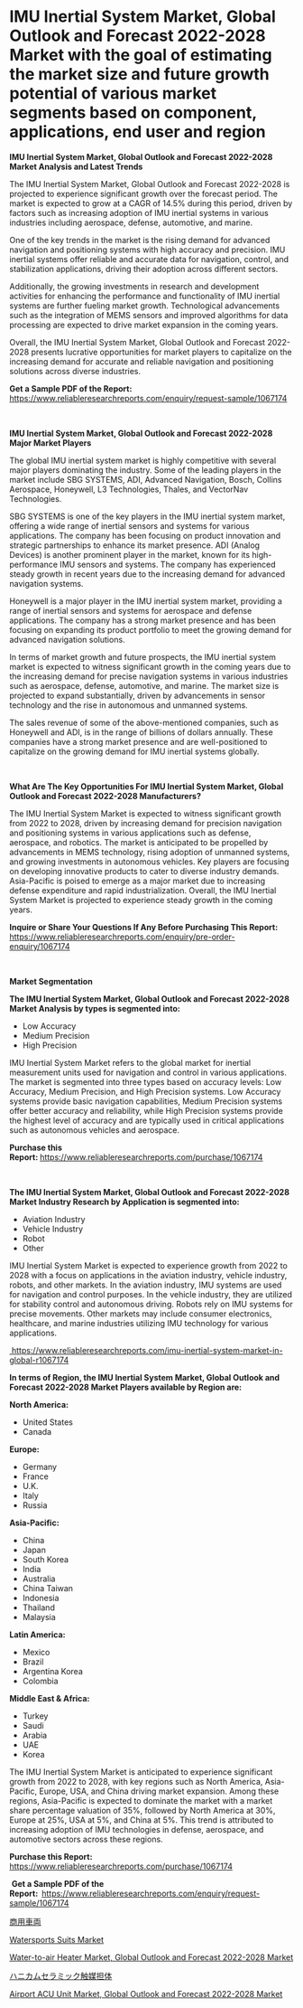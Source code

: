 <p><h1>IMU Inertial System Market, Global Outlook and Forecast 2022-2028 Market with the goal of estimating the market size and future growth potential of various market segments based on component, applications, end user and region</h1></p><p><strong>IMU Inertial System Market, Global Outlook and Forecast 2022-2028 Market Analysis and Latest Trends</strong></p>
<p><p>The IMU Inertial System Market, Global Outlook and Forecast 2022-2028 is projected to experience significant growth over the forecast period. The market is expected to grow at a CAGR of 14.5% during this period, driven by factors such as increasing adoption of IMU inertial systems in various industries including aerospace, defense, automotive, and marine.</p><p>One of the key trends in the market is the rising demand for advanced navigation and positioning systems with high accuracy and precision. IMU inertial systems offer reliable and accurate data for navigation, control, and stabilization applications, driving their adoption across different sectors.</p><p>Additionally, the growing investments in research and development activities for enhancing the performance and functionality of IMU inertial systems are further fueling market growth. Technological advancements such as the integration of MEMS sensors and improved algorithms for data processing are expected to drive market expansion in the coming years.</p><p>Overall, the IMU Inertial System Market, Global Outlook and Forecast 2022-2028 presents lucrative opportunities for market players to capitalize on the increasing demand for accurate and reliable navigation and positioning solutions across diverse industries.</p></p>
<p><strong>Get a Sample PDF of the Report:&nbsp;</strong> <a href="https://www.reliableresearchreports.com/enquiry/request-sample/1067174">https://www.reliableresearchreports.com/enquiry/request-sample/1067174</a></p>
<p>&nbsp;</p>
<p><strong>IMU Inertial System Market, Global Outlook and Forecast 2022-2028 Major Market Players</strong></p>
<p><p>The global IMU inertial system market is highly competitive with several major players dominating the industry. Some of the leading players in the market include SBG SYSTEMS, ADI, Advanced Navigation, Bosch, Collins Aerospace, Honeywell, L3 Technologies, Thales, and VectorNav Technologies.</p><p>SBG SYSTEMS is one of the key players in the IMU inertial system market, offering a wide range of inertial sensors and systems for various applications. The company has been focusing on product innovation and strategic partnerships to enhance its market presence. ADI (Analog Devices) is another prominent player in the market, known for its high-performance IMU sensors and systems. The company has experienced steady growth in recent years due to the increasing demand for advanced navigation systems.</p><p>Honeywell is a major player in the IMU inertial system market, providing a range of inertial sensors and systems for aerospace and defense applications. The company has a strong market presence and has been focusing on expanding its product portfolio to meet the growing demand for advanced navigation solutions.</p><p>In terms of market growth and future prospects, the IMU inertial system market is expected to witness significant growth in the coming years due to the increasing demand for precise navigation systems in various industries such as aerospace, defense, automotive, and marine. The market size is projected to expand substantially, driven by advancements in sensor technology and the rise in autonomous and unmanned systems.</p><p>The sales revenue of some of the above-mentioned companies, such as Honeywell and ADI, is in the range of billions of dollars annually. These companies have a strong market presence and are well-positioned to capitalize on the growing demand for IMU inertial systems globally.</p></p>
<p>&nbsp;</p>
<p><strong>What Are The Key Opportunities For IMU Inertial System Market, Global Outlook and Forecast 2022-2028 Manufacturers?</strong></p>
<p><p>The IMU Inertial System Market is expected to witness significant growth from 2022 to 2028, driven by increasing demand for precision navigation and positioning systems in various applications such as defense, aerospace, and robotics. The market is anticipated to be propelled by advancements in MEMS technology, rising adoption of unmanned systems, and growing investments in autonomous vehicles. Key players are focusing on developing innovative products to cater to diverse industry demands. Asia-Pacific is poised to emerge as a major market due to increasing defense expenditure and rapid industrialization. Overall, the IMU Inertial System Market is projected to experience steady growth in the coming years.</p></p>
<p><strong>Inquire or Share Your Questions If Any Before Purchasing This Report:</strong> <a href="https://www.reliableresearchreports.com/enquiry/pre-order-enquiry/1067174">https://www.reliableresearchreports.com/enquiry/pre-order-enquiry/1067174</a></p>
<p>&nbsp;</p>
<p><strong>Market Segmentation</strong></p>
<p><strong>The IMU Inertial System Market, Global Outlook and Forecast 2022-2028 Market Analysis by types is segmented into:</strong></p>
<p><ul><li>Low Accuracy</li><li>Medium Precision</li><li>High Precision</li></ul></p>
<p><p>IMU Inertial System Market refers to the global market for inertial measurement units used for navigation and control in various applications. The market is segmented into three types based on accuracy levels: Low Accuracy, Medium Precision, and High Precision systems. Low Accuracy systems provide basic navigation capabilities, Medium Precision systems offer better accuracy and reliability, while High Precision systems provide the highest level of accuracy and are typically used in critical applications such as autonomous vehicles and aerospace.</p></p>
<p><strong>Purchase this Report:&nbsp;</strong><a href="https://www.reliableresearchreports.com/purchase/1067174">https://www.reliableresearchreports.com/purchase/1067174</a></p>
<p>&nbsp;</p>
<p><strong>The IMU Inertial System Market, Global Outlook and Forecast 2022-2028 Market Industry Research by Application is segmented into:</strong></p>
<p><ul><li>Aviation Industry</li><li>Vehicle Industry</li><li>Robot</li><li>Other</li></ul></p>
<p><p>IMU Inertial System Market is expected to experience growth from 2022 to 2028 with a focus on applications in the aviation industry, vehicle industry, robots, and other markets. In the aviation industry, IMU systems are used for navigation and control purposes. In the vehicle industry, they are utilized for stability control and autonomous driving. Robots rely on IMU systems for precise movements. Other markets may include consumer electronics, healthcare, and marine industries utilizing IMU technology for various applications.</p></p>
<p><a href="https://www.reliableresearchreports.com/imu-inertial-system-market-in-global-r1067174">&nbsp;https://www.reliableresearchreports.com/imu-inertial-system-market-in-global-r1067174</a></p>
<p><strong>In terms of Region, the IMU Inertial System Market, Global Outlook and Forecast 2022-2028 Market Players available by Region are:</strong></p>
<p>
    <p> <strong> North America: </strong>
        <ul>
            <li>United States</li>
            <li>Canada</li>
        </ul>
        </p> 
    <p> <strong> Europe: </strong>
        <ul>
            <li>Germany</li>
            <li>France</li>
            <li>U.K.</li>
            <li>Italy</li>
            <li>Russia</li>
        </ul>
        </p> 
    <p> <strong> Asia-Pacific: </strong>
        <ul>
            <li>China</li>
            <li>Japan</li>
            <li>South Korea</li>
            <li>India</li>
            <li>Australia</li>
            <li>China Taiwan</li>
            <li>Indonesia</li>
            <li>Thailand</li>
            <li>Malaysia</li>
        </ul>
        </p> 
    <p> <strong> Latin America: </strong>
        <ul>
            <li>Mexico</li>
            <li>Brazil</li>
            <li>Argentina Korea</li>
            <li>Colombia</li>
        </ul>
        </p> 
    <p> <strong> Middle East & Africa: </strong>
        <ul>
            <li>Turkey</li>
            <li>Saudi</li>
            <li>Arabia</li>
            <li>UAE</li>
            <li>Korea</li>
        </ul>
    </p>
    </p>
<p><p>The IMU Inertial System Market is anticipated to experience significant growth from 2022 to 2028, with key regions such as North America, Asia-Pacific, Europe, USA, and China driving market expansion. Among these regions, Asia-Pacific is expected to dominate the market with a market share percentage valuation of 35%, followed by North America at 30%, Europe at 25%, USA at 5%, and China at 5%. This trend is attributed to increasing adoption of IMU technologies in defense, aerospace, and automotive sectors across these regions.</p></p>
<p><strong>Purchase this Report: </strong><a href="https://www.reliableresearchreports.com/purchase/1067174">https://www.reliableresearchreports.com/purchase/1067174</a></p>
<p>&nbsp;<strong>Get a Sample PDF of the Report:&nbsp;&nbsp;</strong><a href="https://www.reliableresearchreports.com/enquiry/request-sample/1067174">https://www.reliableresearchreports.com/enquiry/request-sample/1067174</a></p>
<p><strong></strong></p>
<p><p><a href="https://medium.com/@rexkhler2023/%E5%95%86%E7%94%A8%E8%BB%8A%E5%B8%82%E5%A0%B4%E5%B1%95%E6%9C%9B-%E6%A5%AD%E7%95%8C%E6%A6%82%E8%A6%81%E3%81%A8%E4%BA%88%E6%B8%AC-2024%E5%B9%B4%E3%81%8B%E3%82%892031%E5%B9%B4-8e2748249b46">商用車両</a></p><p><a href="https://issuu.com/reportprime-2/docs/watersports-suits-market-size-2030.pptx">Watersports Suits Market</a></p><p><a href="https://github.com/angeliabkratze/Market-Research-Report-List-1/blob/main/water-to-air-heater-market-global-outlook-and-forecast-2022-2028-market.md">Water-to-air Heater Market, Global Outlook and Forecast 2022-2028 Market</a></p><p><a href="https://github.com/AhmadMann1950/Market-Research-Report-List-1/blob/main/673516086426.md">ハニカムセラミック触媒担体</a></p><p><a href="https://github.com/EveKerluke2023/Market-Research-Report-List-1/blob/main/airport-acu-unit-market-global-outlook-and-forecast-2022-2028-market.md">Airport ACU Unit Market, Global Outlook and Forecast 2022-2028 Market</a></p></p>
